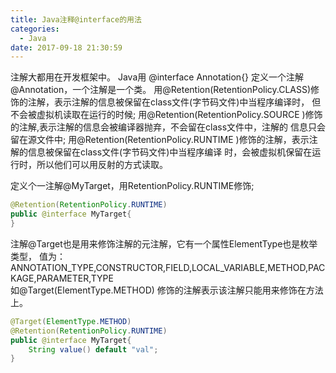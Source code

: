 ```yaml
---
title: Java注释@interface的用法
categories:
  - Java
date: 2017-09-18 21:30:59
---
```

注解大都用在开发框架中。
Java用 @interface Annotation{} 定义一个注解 @Annotation，一个注解是一个类。
用@Retention(RetentionPolicy.CLASS)修饰的注解，表示注解的信息被保留在class文件(字节码文件)中当程序编译时，
但不会被虚拟机读取在运行的时候;
用@Retention(RetentionPolicy.SOURCE )修饰的注解,表示注解的信息会被编译器抛弃，不会留在class文件中，注解的
信息只会留在源文件中;
用@Retention(RetentionPolicy.RUNTIME )修饰的注解，表示注解的信息被保留在class文件(字节码文件)中当程序编译
时，会被虚拟机保留在运行时，所以他们可以用反射的方式读取。

定义个一注解@MyTarget，用RetentionPolicy.RUNTIME修饰;
```java
@Retention(RetentionPolicy.RUNTIME)  
public @interface MyTarget{
}
```

注解@Target也是用来修饰注解的元注解，它有一个属性ElementType也是枚举类型，
值为：ANNOTATION_TYPE,CONSTRUCTOR,FIELD,LOCAL_VARIABLE,METHOD,PACKAGE,PARAMETER,TYPE  
如@Target(ElementType.METHOD) 修饰的注解表示该注解只能用来修饰在方法上。  
```java
@Target(ElementType.METHOD)  
@Retention(RetentionPolicy.RUNTIME)  
public @interface MyTarget{
	String value() default "val";
}
```